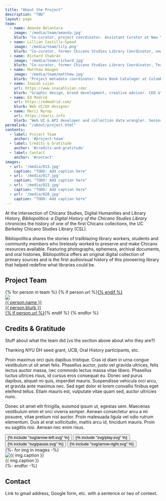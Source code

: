 ```yaml
---
title: "About the Project"
description: "TBD"
layout: page
team:
  - name: Amanda Belantara
    image: '/media/team/amanda.jpg'
    blurb: "Co-curator, project coordinator. Assistant Curator at New York University Libraries"
  - name: Lillian Castillo-Speed
    image: '/media/team/lily.png'
    blurb: "Co-curator, former Chicano Studies Library Coordinator, now Head Librarian of the Ethnic Studies Library at UC Berkeley"
  - name: Richard Chabrán
    image: '/media/team/richard.jpg'
    blurb: "Co-curator, former Chicano Studies Library Coordinator, Team Leader Latino Digital Archive Group"
  - name: Matthew Haugen
    image: '/media/team/matthew.jpg'
    blurb: "Project metadata coordinator. Rare Book Cataloger at Columbia University Libraries"
  - name: Inaiah Lujan
    url: https://www.inaiahlujan.com/
    blurb: "Graphic design, brand development, creative advisor. CEO at TruLu Productions"
  - name: Ed Madrid
    url: https://edmadrid.com/
    blurb: Web UI/UX designer
  - name: Marii Nyrop
    url: https://marii.info
    blurb: "Web UI & API developer and collection data wrangler. Senior Research Data Engineer at New York University"
permalink: "/about/project.html"
contents:
  - label: Project Team
    anchor: '#project-team'
  - label: Credits & Gratitude
    anchor: '#credits-and-gratitude'
  - label: Contact
    anchor: '#contact'
images:
  - url: '/media/013.jpg'
    caption: "TODO: Add caption here"
  - url: '/media/017.jpg'
    caption: "TODO: Add caption here" 
  - url: '/media/023.jpg'
    caption: "TODO: Add caption here"
  - url: '/media/028.jpg'
    caption: "TODO: Add caption here"
---
```

At the intersection of Chicanx Studies, Digital Humanities and Library History, *Bibliopolítica: a Digital History of the Chicano Studies Library* chronicles the history of one of the first Chicanx collections, the UC Berkeley Chicano Studies Library (CSL).

Bibliopolítica shares the stories of trailblazing library workers, students and community members who tirelessly worked to preserve and make Chicanx resources available. Featuring photographs, ephemera, archival documents, and oral histories, Bibliopolítica offers an original digital collection of primary sources and is the first audiovisual history of this pioneering library that helped redefine what libraries could be. 

## Project Team

<div class="not-prose">
  <div class="grid lg:grid-cols-3 md:grid-cols-2 grid-cols-1 gap-8">
  {% for person in team %}
  {% if person.url %}<a a href="{{ person.url }}" target="_none">{% endif %}
  <div class="flex items-top my-6 gap-4">
    <div class="flex-none">
      <div class="avatar">
        <div class="w-20 h-20 rounded-full ">
          <img src="{{ person.image | default: '/assets/filler.png' | url }}" />
        </div>
      </div>
    </div>
    <div class="flex-1">
      <div class="font-semibold text-xl">{{ person.name }}</div>
      <div class="leading-tight text-base font-light">{{ person.blurb }}</div>
    </div>
  </div>
  {% if person.url %}</a>{% endif %}
  {% endfor %}
  </div>
</div>

<div class="flex flex-wrap justify-between mt-8">
  <div class="md:basis-3/5 md:pr-4 basis-full" markdown="1">

## Credits & Gratitude

Stuff about what the team did (vs the section above about who they are?)

Thanking NYU DH seed grant, UCB, Oral History participants, etc.

Proin maximus orci quis dapibus tristique. Cras id diam in urna congue vestibulum ut sit amet felis. Phasellus auctor, justo vel gravida ultrices, felis lectus auctor massa, nec commodo lectus massa vitae libero. Phasellus luctus ultrices risus, id cursus eros consequat eu. Donec sed purus dapibus, aliquet mi quis, imperdiet mauris. Suspendisse vehicula orci arcu, et gravida ante maximus nec. Sed eget dolor et lorem convallis finibus eget eleifend tellus. Etiam mauris est, vulputate vitae quam sed, auctor ultricies nunc.

Donec sit amet elit fringilla, euismod ipsum ut, egestas sem. Maecenas vestibulum enim et orci viverra semper. Aenean consectetur arcu a mi posuere, vitae pretium nisl auctor. Proin malesuada ligula vel odio rutrum elementum. Duis at erat sollicitudin, mattis arcu id, tincidunt mauris. Proin eu sagittis nisi. Aenean nec enim risus.

  </div>
  <div class="md:basis-2/5 md:pl-4 md:pt-12 basis-full">
    <div class="md:text-right ml-2">
      <button id="prev-feature" class="h-8 w-8 md:h-12 md:w-12 md:-mr-2 text-accent hover:text-neutral-content tooltip tooltip-left" data-tip="Previous">{% include "svg/arrow-left.svg" %}</button>
      <button id="play-feature" class="hidden h-8 w-8 md:h-12 md:w-12 md:-mr-2 text-accent hover:text-neutral-content tooltip tooltip-bottom" data-tip="Autoplay">
        {% include "svg/play.svg" %}
      </button>
      <button id="pause-feature" class="h-8 w-8 md:h-12 md:w-12 md:-mr-2 text-accent hover:text-neutral-content tooltip tooltip-bottom" data-tip="Pause">
        {% include "svg/pause.svg" %}
      </button>
      <button id="next-feature" class="h-8 w-8 md:h-12 md:w-12 text-accent hover:text-neutral-content tooltip tooltip-right" data-tip="Next">{% include "svg/arrow-right.svg" %}</button>
    </div>
    <div id="feature-carousel" class="w-full md:ml-2 md:text-right no-prose flex-none">
      {%- for img in images -%}
      <div class="w-full h-content">
        <img src="{{ img.url | url }}" alt="{{ img.caption }}" class="mt-0 mb-2 w-full h-auto mx-auto" />            
        <div class="md:text-base text-sm leading-snug">{{ img.caption }}</div>
      </div>
      {%- endfor -%}
    </div>
  </div>
</div>

<script>
  var prevFeatureButton  = document.querySelector('#prev-feature');
  var nextFeatureButton  = document.querySelector('#next-feature');
  var playFeatureButton  = document.querySelector('#play-feature');
  var pauseFeatureButton = document.querySelector('#pause-feature');
  var featureCarousel    = new Flickity('#feature-carousel', {
    wrapAround: true,
    cellAlign: 'left',
    imagesLoaded: true,
    prevNextButtons: false,
    fade: true,
    pageDots: false,
    lazyLoad: true,
    draggable: true,
    pauseAutoPlayOnHover: false,
    autoPlay: 6000,
  });
  
  prevFeatureButton.addEventListener('click', () => featureCarousel.previous());
  nextFeatureButton.addEventListener('click', () => featureCarousel.next());

  playFeatureButton.addEventListener( 'click', function() {
    featureCarousel.unpausePlayer();
    pauseFeatureButton.classList.toggle('hidden');
    playFeatureButton.classList.toggle('hidden');
  });
  pauseFeatureButton.addEventListener( 'click', function() {
    featureCarousel.pausePlayer();
    pauseFeatureButton.classList.toggle('hidden');
    playFeatureButton.classList.toggle('hidden');
  });
</script>



## Contact 

Link to gmail address, Google form, etc. with a sentence or two of context.
